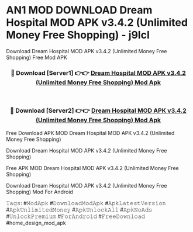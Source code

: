 # AN1 MOD DOWNLOAD Dream Hospital MOD APK v3.4.2 (Unlimited Money Free Shopping) - j9lcl
Download Dream Hospital MOD APK v3.4.2 (Unlimited Money Free Shopping) Free Mod APK

<div align="center">
<h3>🔴 Download [Server1] 👉👉 <a href="https://apk-comot.site?title=Dream_Hospital_MOD_APK_v3.4.2_(Unlimited_Money_Free_Shopping)">Dream Hospital MOD APK v3.4.2 (Unlimited Money Free Shopping) Mod Apk</a></h3><br>

<h3>🔴 Download [Server2] 👉👉 <a href="https://apk-comot.site?title=Dream_Hospital_MOD_APK_v3.4.2_(Unlimited_Money_Free_Shopping)">Dream Hospital MOD APK v3.4.2 (Unlimited Money Free Shopping) Mod Apk</a></h3>
</div>


Free Download APK MOD Dream Hospital MOD APK v3.4.2 (Unlimited Money Free Shopping)

Download Dream Hospital MOD APK v3.4.2 (Unlimited Money Free Shopping) 

Free APK MOD Dream Hospital MOD APK v3.4.2 (Unlimited Money Free Shopping) 

Download Dream Hospital MOD APK v3.4.2 (Unlimited Money Free Shopping) Mod For Android

𝚃𝚊𝚐𝚜: #𝙼𝚘𝚍𝙰𝚙𝚔 #𝙳𝚘𝚠𝚗𝚕𝚘𝚊𝚍𝙼𝚘𝚍𝙰𝚙𝚔 #𝙰𝚙𝚔𝙻𝚊𝚝𝚎𝚜𝚝𝚅𝚎𝚛𝚜𝚒𝚘𝚗 #𝙰𝚙𝚔𝚄𝚗𝚕𝚒𝚖𝚒𝚝𝚎𝚍𝙼𝚘𝚗𝚎𝚢 #𝙰𝚙𝚔𝚄𝚗𝚕𝚘𝚌𝚔𝙰𝚕𝚕 #𝙰𝚙𝚔𝙽𝚘𝙰𝚍𝚜 #𝚄𝚗𝚕𝚘𝚌𝚔𝙿𝚛𝚎𝚖𝚒𝚞𝚖 #𝙵𝚘𝚛𝙰𝚗𝚍𝚛𝚘𝚒𝚍 #𝙵𝚛𝚎𝚎𝙳𝚘𝚠𝚗𝚕𝚘𝚊𝚍 #home_design_mod_apk